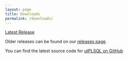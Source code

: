 ```yaml
---
layout: page
title: Downloads
permalink: /downloads/
---
```


[Latest Release](https://github.com/utPLSQL/utPLSQL/releases/latest) 

Older releases can be found on our [releases page](https://github.com/utPLSQL/utPLSQL/releases).

You can find the latest source code for [utPLSQL on GitHub](https://github.com/utplsql/utplsql)
